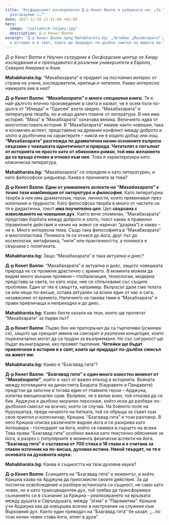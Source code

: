 ```yaml
---
title: 'Оксфордският изследовател Д-р Кенет Валпи в рубриката ни: „За “Махабхарата”
  разговаряме с…”'
date: 2017-12-18 21:41:00 +02:00
hero:
  image: "/uploads/K.Valpey.jpg"
  description: Д-р Кенет Валпи
excerpt: 'Д-р Кенет Валпи пред Mahabharata.bg: „Четейки „Махабхарата“ ще бъдете привлечени
  в история и в свят, които ще придадат по-дълбок смисъл на живота ви.“'
---
```


*Д-р Кенет Валпи е Научен сътрудник в Оксфордския център за Хинду изследвания и е преподавател в различни университети в Европа, Северна Америка и Азия.*

**Mahabharata.bg:** “Махабахарата” е предмет на постоянен интерес от страна на учени, изследователи, критици и читатели. Какво интересно намирате вие в нея?

**Д-р Кенет Валпи:** ***“Махабахарата” е много специална книга.*** Тя е най-дългото епично произведение в света и казват, че е осем пъти по-дълга от “Илиада” и “Одисея” взети заедно.  “Махабахарата” е литературна творба, но и нещо далеч повече от литература. В нея има история. “Маха” в “Махабхарата” означава велика. Величието идва от многопластовата история. В “Махабахарата” имаме както човешки, така и космичен аспект; представяне на древния конфликт между доброто и злото и дълбочина на характерите – никой не е изцяло добър или лош. **“Махабахарата” разглежда по драматичен начин основните въпроси свързани с човешката идентичност и природа. Читателят е погълнат от историята не просто като от обикновен роман, той има желанието да се връща отново и отново към нея.** Това я характеризира като класическа литература.

**Mahabharata.bg:** “Махабахарата” се определя и като литературен, и като философски шедьовър. Каква е причината за това?

**Д-р Кенет Валпи:**  ***Един от уникалните аспекти на “Махабахарата” е точно тази комбинация от литература и философия.*** Като литературна творба в нея има драматизъм, герои, личности, които преминават през изпитания и трудности. Като философска творба в много от частите си тя е дидактична, тоест **има поучителна цел**. Цел **свързана с извисяването на човешкия дух**. Както вече споменах, “Махабахарата” представя борбата между доброто и злото, тоест какво е правилно (правилните действия и начин на живот се наричат “дхарма”) и какво – не е.  Много интересна тема. Също така философията в “Махабахарата” е многопластова. Понякога тя се отнася до йога, друг път до космология, метафизика, “нити” или практичността, а понякога е свързана с политиката.

**Mahabharata.bg:** Защо “Махабахарата” е така актуална и днес?

**Д-р Кенет Валпи:** “Махабахарата” е актуална и днес, защото човешката природа не се променя драстично с времето. В момента можем да видим много външни промени – глобализация, технологии, модерна представа за света, но като хора, ние се сблъскваме със същите проблеми. Един от тях е смъртта, например. Въпросът дали сме телата си или нещо по-висше, остава актуален за всеки един от нас и сега, независимо от времето. Наличието на такива теми в “Махабхарата” я прави привличаща и непреходна и до днес.

**Mahabharata.bg:**  Какво бихте казали на тези, които ще прочетат “Махабхарата” за първи път?

**Д-р Кенет Валпи:** Първо бих им препоръчал да са търпеливи (усмихва се), защото ще срещнат имена на санскрит и различни концепции, които първоначално могат да са трудни за възприемане. Но със сигурност ще бъдат възнаградени, ако проявят търпение. **Четейки ще бъдат привлечени в история и в свят, които ще придадат по-дълбок смисъл на живот им.**

**Mahabharata.bg:**  Какво е “Бхагавад гита”?

**Д-р Кенет Валпи:** ***“Бхагавад гита” е един много известен момент от “Махабхарата”***, който е част от важен епизод в историята. Войната между потомциите на династията Бхарата (Кауравите и Пандавите) предстои да започне и тогава един от главните герои – Арджуна, изпитва емоционален срив. Въпреки, че е велик воин, той отказва да се бие. Арджуна е дълбоко морален персонаж, който иска да разбере по-дълбокия смисъл на всичко, което се случва. На бойното поле на Курукшетра, преди началото на битката, той се обръща за съвет към своя приятел и колесничар, Кришна. “Бхагавад гита” е този разговор. В него Кришна описва различните видове йога и се разкрива като йогешвара -  господарят на йога, който се намира в сърцето на всеки. Това прави “Бхагавад гита” особено важна като теистично обяснение за йога, в разрез с популярните в момента физически аспекти на йога. **“Бхагавад гита” е съставена от 700 стиха в 18 глави и е считана за главен източник на по-висша, духовна истина. Някой твърдят, че тя е основата на духовната наука.**

**Mahabharata.bg:** Каква е същността на тази духовна наука?

**Д-р Кенет Валпи:** Есенцията на “Бхагавад гита” е моментът, в който Кришна казва на Арджуна да преосмисли своите действия. За да постигне освобождение и разбере истинската си същност, не само като човек, но и като трансцендентен дух, той трябва да трансформира съзнанието си в съзнание за Кришна – реализирането на връзката между душата и Свръхдушата, между “атма” и “Параматма”. Кришна учи Арджуна как да извършва всичко в настроение на служене към Върховния дух. Както един преводач на “Бхагавад гита” бе казал: „…по този начин човек става йоги, атлет в духа“.